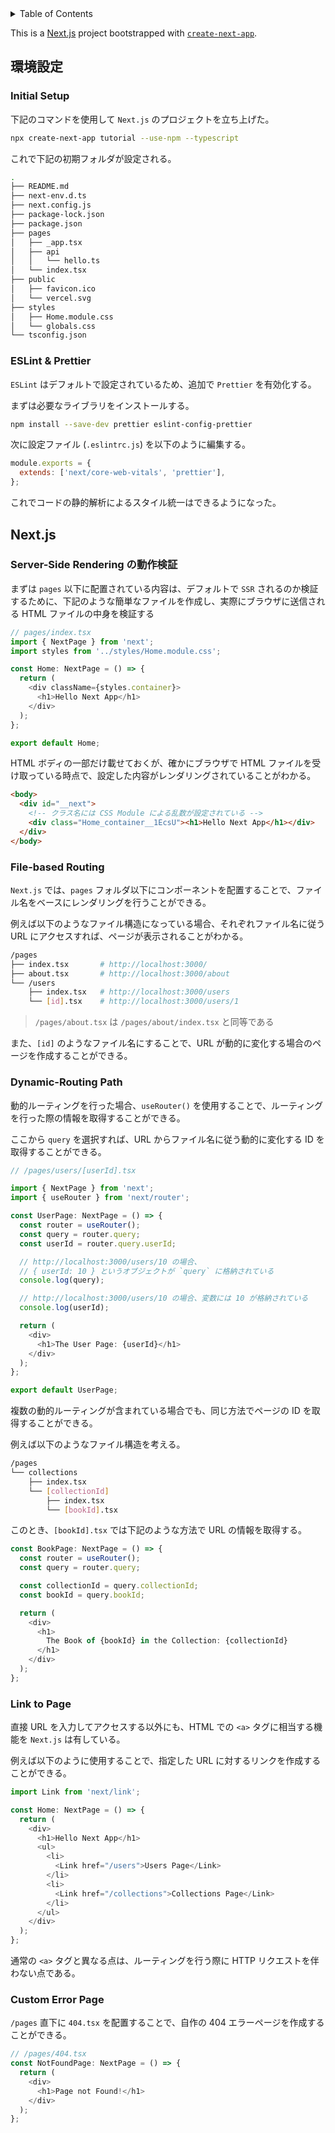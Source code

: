 <!-- START doctoc generated TOC please keep comment here to allow auto update -->
<!-- DON'T EDIT THIS SECTION, INSTEAD RE-RUN doctoc TO UPDATE -->
<details>
<summary>Table of Contents</summary>

- [環境設定](#%E7%92%B0%E5%A2%83%E8%A8%AD%E5%AE%9A)
  - [Initial Setup](#initial-setup)
  - [ESLint & Prettier](#eslint--prettier)
- [Next.js](#nextjs)
  - [Server-Side Rendering の動作検証](#server-side-rendering-%E3%81%AE%E5%8B%95%E4%BD%9C%E6%A4%9C%E8%A8%BC)
  - [File-based Routing](#file-based-routing)
  - [Dynamic-Routing Path](#dynamic-routing-path)
  - [Link to Page](#link-to-page)

</details>
<!-- END doctoc generated TOC please keep comment here to allow auto update -->

This is a [Next.js](https://nextjs.org/) project bootstrapped with [`create-next-app`](https://github.com/vercel/next.js/tree/canary/packages/create-next-app).

## 環境設定

### Initial Setup

下記のコマンドを使用して `Next.js` のプロジェクトを立ち上げた。

```bash
npx create-next-app tutorial --use-npm --typescript
```

これで下記の初期フォルダが設定される。

```bash
.
├── README.md
├── next-env.d.ts
├── next.config.js
├── package-lock.json
├── package.json
├── pages
│   ├── _app.tsx
│   ├── api
│   │   └── hello.ts
│   └── index.tsx
├── public
│   ├── favicon.ico
│   └── vercel.svg
├── styles
│   ├── Home.module.css
│   └── globals.css
└── tsconfig.json
```

### ESLint & Prettier

`ESLint` はデフォルトで設定されているため、追加で `Prettier` を有効化する。

まずは必要なライブラリをインストールする。

```bash
npm install --save-dev prettier eslint-config-prettier
```

次に設定ファイル (`.eslintrc.js`) を以下のように編集する。

```js
module.exports = {
  extends: ['next/core-web-vitals', 'prettier'],
};
```

これでコードの静的解析によるスタイル統一はできるようになった。

## Next.js

### Server-Side Rendering の動作検証

まずは `pages` 以下に配置されている内容は、デフォルトで `SSR` されるのか検証するために、下記のような簡単なファイルを作成し、実際にブラウザに送信される HTML ファイルの中身を検証する

```ts
// pages/index.tsx
import { NextPage } from 'next';
import styles from '../styles/Home.module.css';

const Home: NextPage = () => {
  return (
    <div className={styles.container}>
      <h1>Hello Next App</h1>
    </div>
  );
};

export default Home;
```

HTML ボディの一部だけ載せておくが、確かにブラウザで HTML ファイルを受け取っている時点で、設定した内容がレンダリングされていることがわかる。

```html
<body>
  <div id="__next">
    <!-- クラス名には CSS Module による乱数が設定されている -->
    <div class="Home_container__1EcsU"><h1>Hello Next App</h1></div>
  </div>
</body>
```

### File-based Routing

`Next.js` では、`pages` フォルダ以下にコンポーネントを配置することで、ファイル名をベースにレンダリングを行うことができる。

例えば以下のようなファイル構造になっている場合、それぞれファイル名に従う URL にアクセスすれば、ページが表示されることがわかる。

```bash
/pages
├── index.tsx       # http://localhost:3000/
├── about.tsx       # http://localhost:3000/about
└── /users
    ├── index.tsx   # http://localhost:3000/users
    └── [id].tsx    # http://localhost:3000/users/1
```

> `/pages/about.tsx` は `/pages/about/index.tsx` と同等である

また、`[id]` のようなファイル名にすることで、URL が動的に変化する場合のページを作成することができる。

### Dynamic-Routing Path

動的ルーティングを行った場合、`useRouter()` を使用することで、ルーティングを行った際の情報を取得することができる。

ここから `query` を選択すれば、URL からファイル名に従う動的に変化する ID を取得することができる。

```ts
// /pages/users/[userId].tsx

import { NextPage } from 'next';
import { useRouter } from 'next/router';

const UserPage: NextPage = () => {
  const router = useRouter();
  const query = router.query;
  const userId = router.query.userId;

  // http://localhost:3000/users/10 の場合、
  // { userId: 10 } というオブジェクトが `query` に格納されている
  console.log(query);

  // http://localhost:3000/users/10 の場合、変数には 10 が格納されている
  console.log(userId);

  return (
    <div>
      <h1>The User Page: {userId}</h1>
    </div>
  );
};

export default UserPage;
```

複数の動的ルーティングが含まれている場合でも、同じ方法でページの ID を取得することができる。

例えば以下のようなファイル構造を考える。

```bash
/pages
└── collections
    ├── index.tsx
    └── [collectionId]
        ├── index.tsx
        └── [bookId].tsx
```

このとき、`[bookId].tsx` では下記のような方法で URL の情報を取得する。

```ts
const BookPage: NextPage = () => {
  const router = useRouter();
  const query = router.query;

  const collectionId = query.collectionId;
  const bookId = query.bookId;

  return (
    <div>
      <h1>
        The Book of {bookId} in the Collection: {collectionId}
      </h1>
    </div>
  );
};
```

### Link to Page

直接 URL を入力してアクセスする以外にも、HTML での `<a>` タグに相当する機能を `Next.js` は有している。

例えば以下のように使用することで、指定した URL に対するリンクを作成することができる。

```ts
import Link from 'next/link';

const Home: NextPage = () => {
  return (
    <div>
      <h1>Hello Next App</h1>
      <ul>
        <li>
          <Link href="/users">Users Page</Link>
        </li>
        <li>
          <Link href="/collections">Collections Page</Link>
        </li>
      </ul>
    </div>
  );
};
```

通常の `<a>` タグと異なる点は、ルーティングを行う際に HTTP リクエストを伴わない点である。

### Custom Error Page

`/pages` 直下に `404.tsx` を配置することで、自作の 404 エラーページを作成することができる。

```ts
// /pages/404.tsx
const NotFoundPage: NextPage = () => {
  return (
    <div>
      <h1>Page not Found!</h1>
    </div>
  );
};
```
